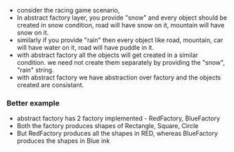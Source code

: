 - consider the racing game scenario,
- In abstract factory layer, you provide "snow" and every object should be created in snow condition, road will have snow on it, mountain will have snow on it.
- similarly if you provide "rain" then every object like road, mountain, car will have water on it, road will have puddle in it.
- with abstract factory all the objects will get created in a similar condition. we need not create them separately by providing the "snow", "rain" string.
- with abstract factory we have abstraction over factory and the objects created are consistant.


### Better example
- abstract factory has 2 factory implemented - RedFactory, BlueFactory
- Both the factory produces shapes of Rectangle, Square, Circle
- But RedFactory produces all the shapes in RED, whereas BlueFactory produces the shapes in Blue ink
